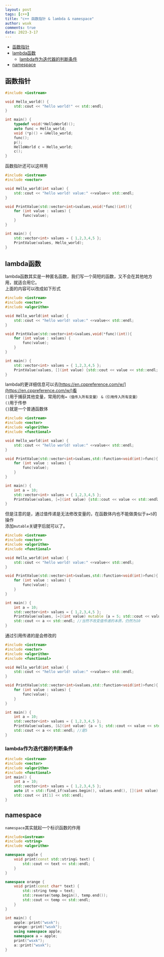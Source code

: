 ```yaml
---
layout: post
tags: [c++]
title: "c++ 函数指针 & lambda & namespace"
author: wsxk
comments: true
date: 2023-3-17
---
```


- [函数指针](#函数指针)
- [lambda函数](#lambda函数)
	- [lambda作为迭代器的判断条件](#lambda作为迭代器的判断条件)
- [namespace](#namespace)


## 函数指针<br>
```c++
#include <iostream>

void Hello_world() {
	std::cout << "hello world!" << std::endl;
}

int main() {
	typedef void(*HelloWorld)();
	auto func = Hello_world;
	void (*p)() = &Hello_world;
	func();
	p();
	HelloWorld c = Hello_world;
	c();
}
```

函数指针还可以这样用
```c++
#include <iostream>
#include <vector>

void Hello_world(int value) {
	std::cout << "hello world! value:" <<value<< std::endl;
}

void PrintValue(std::vector<int>&values,void(*func)(int)){
	for (int value : values) {
		func(value);
	}
}

int main() {
	std::vector<int> values = { 1,2,3,4,5 };
	PrintValue(values, Hello_world);
}
```

## lambda函数<br>
lambda函数其实是一种匿名函数，我们写一个简短的函数，又不会在其他地方用，就适合用它。<br>
上面的内容可以改成如下形式<br>
```c++
#include <iostream>
#include <vector>
#include <algorithm>

void Hello_world(int value) {
	std::cout << "hello world! value:" <<value<< std::endl;
}

void PrintValue(std::vector<int>&values,void(*func)(int)){
	for (int value : values) {
		func(value);
	}
}

int main() {
	std::vector<int> values = { 1,2,3,4,5 };
	PrintValue(values, [](int value) {std::cout << value << std::endl; });
}
```
lambda的更详细信息可以去[https://en.cppreference.com/w/](https://en.cppreference.com/w/)看<br>
`[]`用于捕获其他变量，常用的有`=（值传入所有变量）` `&（引用传入所有变量）`<br>
`()`用于传参<br>
`{}`就是一个普通函数体<br>

```c++
#include <iostream>
#include <vector>
#include <algorithm>
#include <functional>

void Hello_world(int value) {
	std::cout << "hello world! value:" <<value<< std::endl;
}

void PrintValue(std::vector<int>&values,std::function<void(int)>func){
	for (int value : values) {
		func(value);
	}
}

int main() {
	int a = 10;
	std::vector<int> values = { 1,2,3,4,5 };
	PrintValue(values, [=](int value) {std::cout << value << std::endl; std::cout << a << std::endl; });
}
```
但是注意的是，通过值传递是无法修改变量的，在函数体内也不能做类似于`a=5`的操作<br>
添加`mutable`关键字后就可以了。<br>
```c++
#include <iostream>
#include <vector>
#include <algorithm>
#include <functional>

void Hello_world(int value) {
	std::cout << "hello world! value:" <<value<< std::endl;
}

void PrintValue(std::vector<int>&values,std::function<void(int)>func){
	for (int value : values) {
		func(value);
	}
}

int main() {
	int a = 10;
	std::vector<int> values = { 1,2,3,4,5 };
	PrintValue(values, [=](int value) mutable {a = 5; std::cout << value << std::endl; std::cout << a << std::endl; });
	std::cout << a << std::endl; //当然不改变值传递的本质，仍然为10
}
```
通过引用传递的是会修改的<br>
```c++
#include <iostream>
#include <vector>
#include <algorithm>
#include <functional>

void Hello_world(int value) {
	std::cout << "hello world! value:" <<value<< std::endl;
}

void PrintValue(std::vector<int>&values,std::function<void(int)>func){
	for (int value : values) {
		func(value);
	}
}

int main() {
	int a = 10;
	std::vector<int> values = { 1,2,3,4,5 };
	PrintValue(values, [&](int value) {a = 5; std::cout << value << std::endl; std::cout << a << std::endl; });
	std::cout << a << std::endl; //是5
}
```

### lambda作为迭代器的判断条件<br>
```c++
#include <iostream>
#include <vector>
#include <algorithm>
#include <functional>
int main() {
	int a = 10;
	std::vector<int> values = { 1,2,3,4,5 };
	auto it = std::find_if(values.begin(), values.end(), [](int value) {return value > 3; });
	std::cout << it[1] << std::endl;
}
```

## namespace<br>
`namespace`其实就起一个标识函数的作用<br>
```c++
#include<iostream>
#include <string>
#include <algorithm>

namespace apple {
	void print(const std::string& text) {
		std::cout << text << std::endl;
	}
}

namespace orange {
	void print(const char* text) {
		std::string temp = text;
		std::reverse(temp.begin(), temp.end());
		std::cout << temp << std::endl;
	}
}

int main() {
	apple::print("wsxk");
	orange::print("wsxk");
	using namespace apple;
	namespace a = apple;
	print("wsxk");
	a::print("wsxk");
}
```
